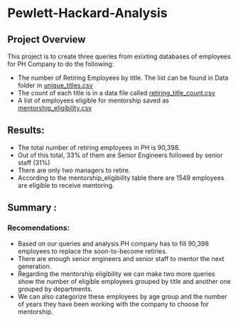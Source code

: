 # Pewlett-Hackard-Analysis


## Project Overview

This project is to create three queries from exixting databases of employees for PH Company to do the following:

- The number of Retiring Employees by title. The list can be found in Data folder in  [unique_titles.csv](Data/unique_titles.csv)
- The count of each title is in a data file called [retiring_title_count.csv](Data/retiring_title_count.csv)
- A list of employees eligible for mentorship saved as [mentorship_eligibility.csv](Data/mentorship_eligibility.csv)

## Results:

- The total number of retiring employees in PH is 90,398.
- Out of this total, 33% of them are Senior Engineers followed by senior staff (31%) 
- There are only two managers to retire.
 - According to the mentorship_eligibility table there are 1549 employees are eligible to receive mentoring. 
   


## Summary :

### Recomendations:

- Based on our queries and analysis PH company has to fill 90,398 employees to replace the soon-to-become retiries. 
- There are enough senior engineers and senior staff to mentor the next generation.  
- Regarding the mentorship eligibility we can make two more queries show the number of eligible employees grouped by title and another one grouped by departments.
- We can also categorize these employees by age group and the number of years they have been working with the company to choose for mentorship.  
